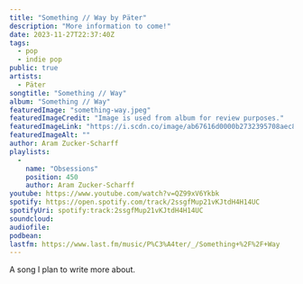 ```yaml
---
title: "Something // Way by Päter"
description: "More information to come!"
date: 2023-11-27T22:37:40Z
tags:
  - pop
  - indie pop
public: true
artists:
  - Päter
songtitle: "Something // Way"
album: "Something // Way"
featuredImage: "something-way.jpeg"
featuredImageCredit: "Image is used from album for review purposes."
featuredImageLink: "https://i.scdn.co/image/ab67616d0000b2732395708aec8aea41937298db"
featuredImageAlt: ""
author: Aram Zucker-Scharff
playlists:
  -
    name: "Obsessions"
    position: 450
    author: Aram Zucker-Scharff
youtube: https://www.youtube.com/watch?v=QZ99xV6Ykbk
spotify: https://open.spotify.com/track/2ssgfMup21vKJtdH4H14UC
spotifyUri: spotify:track:2ssgfMup21vKJtdH4H14UC
soundcloud:
audiofile:
podbean:
lastfm: https://www.last.fm/music/P%C3%A4ter/_/Something+%2F%2F+Way
---
```


A song I plan to write more about.
		